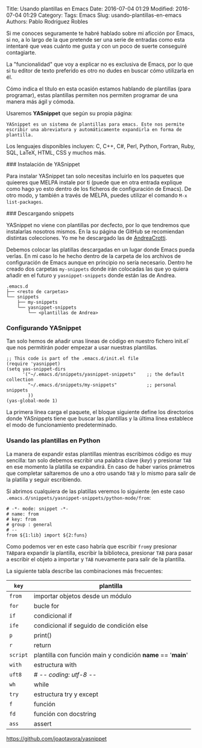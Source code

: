 Title: Usando plantillas en Emacs
Date: 2016-07-04 01:29
Modified: 2016-07-04 01:29
Category:
Tags: Emacs
Slug: usando-plantillas-en-emacs
Authors: Pablo Rodríguez Robles


Si me conoces seguramente te habré hablado sobre mi aficción por Emacs, si no, a lo largo de la que pretende ser una serie de entradas como esta intentaré que veas cuánto me gusta y con un poco de suerte conseguiré contagiarte.

La "funcionalidad" que voy a explicar no es exclusiva de Emacs, por lo que si tu editor de texto preferido es otro no dudes en buscar cómo utilizarla en él.

Cómo indica el título en esta ocasión estamos hablando de plantillas (para programar), estas plantillas permiten nos permiten programar de una manera más ágil y cómoda.

Usaremos **YASnippet** que según su propia página:

    YASnippet es un sistema de plantillas para emacs. Este nos permite escribir una abreviatura y automáticamente expandirla en forma de plantilla.

Los lenguajes disponibles incluyen: C, C++, C#, Perl, Python, Fortran, Ruby, SQL, LaTeX, HTML, CSS y muchos más.

### Instalación de YASnippet

Para instalar YASnippet tan solo necesitas incluirlo en los paquetes que quieeres que MELPA instale por ti (puede que en otra entrada explique como hago yo esto dentro de los ficheros de configuración de Emacs). De otro modo, y también a través de MELPA, puedes utilizar el comando `M-x list-packages`.

### Descargando snippets

YASnippet no viene con plantillas por decfecto, por lo que tendremos que instalarlas nosotros mismos. En la su página de GitHub se recomiendan distintas colecciones. Yo me he descargado las de [AndreaCrotti](https://github.com/AndreaCrotti/yasnippet-snippets).

Debemos colocar las platillas descargadas en un lugar donde Emacs pueda verlas. En mi caso lo he hecho dentro de la carpeta de los archivos de configuración de Emacs aunque en principio no sería necesario. Dentro he creado dos carpetas `my-snippets` donde irán colocadas las que yo quiera añadir en el futuro y `yasnippet-snippets` donde están las de Andrea.

```text
.emacs.d
├── <resto de carpetas>
└── snippets
    ├── my-snippets
    └── yasnippet-snippets
        └── <plantillas de Andrea>
```

### Configurando YASnippet

Tan solo hemos de añadir unas líneas de código en nuestro fichero ìnit.el` que nos permitirán poder empezar a usar nuestras plantillas.

```elisp
;; This code is part of the .emacs.d/init.el file
(require 'yasnippet)
(setq yas-snippet-dirs
      '("~/.emacs.d/snippets/yasnippet-snippets"    ;; the default collection
        "~/.emacs.d/snippets/my-snippets"           ;; personal snippets
        ))
(yas-global-mode 1)
```

La primera línea carga el paquete, el bloque siguiente define los directorios donde YASnippets tiene que buscar las plantillas y la última línea establece el modo de funcionamiento predeterminado.

### Usando las plantillas en Python

La manera de expandir estas plantillas mientras escribimos código es muy sencilla: tan solo debemos escribir una palabra clave (*key*) y presionar `TAB` en ese momento la platilla se expandirá. En caso de haber varios prámetros que completar saltaremos de uno a otro usando `TAB` y lo mismo para salir de la platilla y seguir escribiendo.

Si abrimos cualquiera de las platillas veremos lo siguiente (en este caso `.emacs.d/snippets/yasnippet-snippets/python-mode/from`:

```text
# -*- mode: snippet -*-
# name: from
# key: from
# group : general
# --
from ${1:lib} import ${2:funs}
```

Como podemos ver en este caso habría que escribir `from`y presionar `TAB`para expandir la plantilla, escribir la biblioteca, presionar `TAB` para pasar a escribir el objeto a importar y `TAB` nuevamente para salir de la plantilla.

La siguiente tabla describe las combinaciones más frecuentes:

| `key`    | plantilla                                                     |
|----------|---------------------------------------------------------------|
| `from`   | importar objetos desde un módulo                              |
| `for`    | bucle for                                                     |
| `if`     | condicional if                                                |
| `ife`    | condicional if seguido de condición else                      |
| `p`      | print()                                                       |
| `r`      | return                                                        |
| `script` | plantilla con función main y condición __name__ == '__main__' |
| `with`   | estructura with                                               |
| `uft8`   | # -*- coding: utf-8 -*-                                       |
| `wh`     | while                                                         |
| `try`    | estructura try y except                                       |
| `f`      | función                                                       |
| `fd`     | función con docstring                                         |
| `ass`    | assert                                                        |

https://github.com/joaotavora/yasnippet





